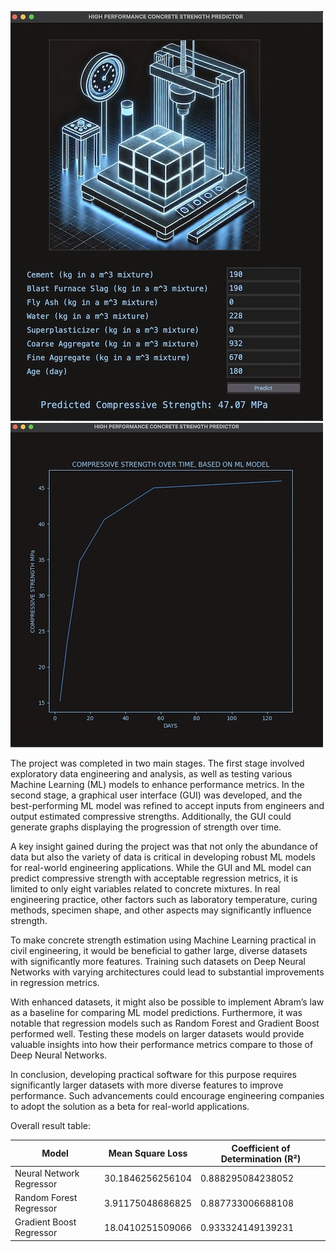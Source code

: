 ![estimator](https://raw.githubusercontent.com/jjanbol/projects/refs/heads/main/concrete/GUI%20screen.jpeg)
![graph](https://raw.githubusercontent.com/jjanbol/projects/refs/heads/main/concrete/graph.jpeg)


The project was completed in two main stages. The first stage involved exploratory data
engineering and analysis, as well as testing various Machine Learning (ML) models to enhance
performance metrics. In the second stage, a graphical user interface (GUI) was developed, and
the best-performing ML model was refined to accept inputs from engineers and output
estimated compressive strengths. Additionally, the GUI could generate graphs displaying the
progression of strength over time.


A key insight gained during the project was that not only the abundance of data but also the
variety of data is critical in developing robust ML models for real-world engineering
applications. While the GUI and ML model can predict compressive strength with acceptable
regression metrics, it is limited to only eight variables related to concrete mixtures. In real
engineering practice, other factors such as laboratory temperature, curing methods, specimen
shape, and other aspects may significantly influence strength.


To make concrete strength estimation using Machine Learning practical in civil engineering, it
would be beneficial to gather large, diverse datasets with significantly more features. Training
such datasets on Deep Neural Networks with varying architectures could lead to substantial
improvements in regression metrics.


With enhanced datasets, it might also be possible to implement Abram’s law as a baseline for
comparing ML model predictions. Furthermore, it was notable that regression models such as
Random Forest and Gradient Boost performed well. Testing these models on larger datasets
would provide valuable insights into how their performance metrics compare to those of Deep
Neural Networks.


In conclusion, developing practical software for this purpose requires significantly larger
datasets with more diverse features to improve performance. Such advancements could
encourage engineering companies to adopt the solution as a beta for real-world applications.


Overall result table:

| Model                         | Mean Square Loss       | Coefficient of Determination (R²) |
|-------------------------------|------------------------|----------------------------------|
| Neural Network Regressor      | 30.1846256256104      | 0.888295084238052                |
| Random Forest Regressor       | 3.91175048686825      | 0.887733006688108                |
| Gradient Boost Regressor      | 18.0410251509066      | 0.933324149139231                |

